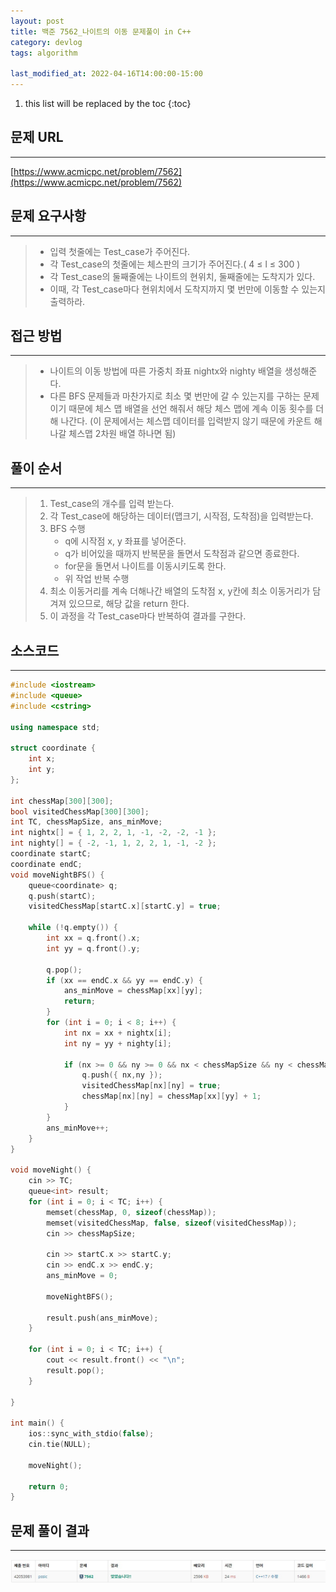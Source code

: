 ```yaml
---
layout: post
title: 백준 7562_나이트의 이동 문제풀이 in C++
category: devlog
tags: algorithm

last_modified_at: 2022-04-16T14:00:00-15:00
---
```


1. this list will be replaced by the toc
{:toc}

## 문제 URL
---
[https://www.acmicpc.net/problem/7562](https://www.acmicpc.net/problem/7562)

## 문제 요구사항
---
> + 입력 첫줄에는 Test_case가 주어진다.
> + 각 Test_case의 첫줄에는 체스판의 크기가 주어진다.( 4 ≤ l ≤ 300 )
> + 각 Test_case의 둘째줄에는 나이트의 현위치, 둘째줄에는 도착지가 있다.
> + 이때, 각 Test_case마다 현위치에서 도착지까지 몇 번만에 이동할 수 있는지 출력하라.

## 접근 방법
---
> + 나이트의 이동 방법에 따른 가중치 좌표 nightx와 nighty 배열을 생성해준다.
> + 다른 BFS 문제들과 마찬가지로 최소 몇 번만에 갈 수 있는지를 구하는 문제이기 때문에 체스 맵 배열을 선언 해줘서 해당 체스 맵에 계속 이동 횟수를 더해 나간다. (이 문제에서는 체스맵 데이터를 입력받지 않기 때문에 카운트 해나갈 체스맵 2차원 배열 하나면 됨)

## 풀이 순서
---
> 1. Test_case의 개수를 입력 받는다.
> 2. 각 Test_case에 해당하는 데이터(맵크기, 시작점, 도착점)을 입력받는다.
> 3. BFS 수행
>    + q에 시작점 x, y 좌표를 넣어준다.
>    + q가 비어있을 때까지 반복문을 돌면서 도착점과 같으면 종료한다.
>    + for문을 돌면서 나이트를 이동시키도록 한다.
>    + 위 작업 반복 수행 
> 4. 최소 이동거리를 계속 더해나간 배열의 도착점 x, y칸에 최소 이동거리가 담겨져 있으므로, 해당 값을 return 한다.
> 5. 이 과정을 각 Test_case마다 반복하여 결과를 구한다.

## 소스코드
---
~~~c++
#include <iostream>
#include <queue>
#include <cstring>

using namespace std;

struct coordinate {
	int x;
	int y;
};

int chessMap[300][300];
bool visitedChessMap[300][300];
int TC, chessMapSize, ans_minMove;
int nightx[] = { 1, 2, 2, 1, -1, -2, -2, -1 };
int nighty[] = { -2, -1, 1, 2, 2, 1, -1, -2 };
coordinate startC;
coordinate endC;
void moveNightBFS() {
	queue<coordinate> q;
	q.push(startC);
	visitedChessMap[startC.x][startC.y] = true;

	while (!q.empty()) {
		int xx = q.front().x;
		int yy = q.front().y;

		q.pop();
		if (xx == endC.x && yy == endC.y) {
			ans_minMove = chessMap[xx][yy];
			return;
		}
		for (int i = 0; i < 8; i++) {
			int nx = xx + nightx[i];
			int ny = yy + nighty[i];

			if (nx >= 0 && ny >= 0 && nx < chessMapSize && ny < chessMapSize && visitedChessMap[nx][ny] == false) {
				q.push({ nx,ny });
				visitedChessMap[nx][ny] = true;
				chessMap[nx][ny] = chessMap[xx][yy] + 1;
			}
		}
		ans_minMove++;
	}
}

void moveNight() {
	cin >> TC;
	queue<int> result;
	for (int i = 0; i < TC; i++) {
		memset(chessMap, 0, sizeof(chessMap));
		memset(visitedChessMap, false, sizeof(visitedChessMap));
		cin >> chessMapSize;

		cin >> startC.x >> startC.y;
		cin >> endC.x >> endC.y;
		ans_minMove = 0;

		moveNightBFS();
		
		result.push(ans_minMove);
	}
	
	for (int i = 0; i < TC; i++) {
		cout << result.front() << "\n";
		result.pop();
	}
	
}

int main() {
	ios::sync_with_stdio(false);
	cin.tie(NULL);

	moveNight();
	
	return 0;
}
~~~

## 문제 풀이 결과
---
<img src="/assets/img/post-img/algorithm/2022-04-16-boj-7562-moveNight/result.jpg">